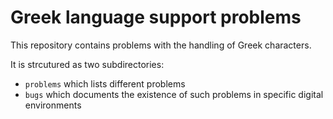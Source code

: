 # Greek language support problems

This repository contains problems with the handling of Greek characters.

It is strcutured as two subdirectories:

- `problems` which lists different problems
- `bugs` which documents the existence of such problems in specific digital environments


